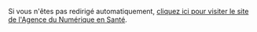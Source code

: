 Si vous n'êtes pas redirigé automatiquement, [cliquez ici pour visiter le site de l'Agence du Numérique en Santé](https://esante.gouv.fr/).

<script type="text/javascript">
  window.location.href = "https://esante.gouv.fr/";
</script>